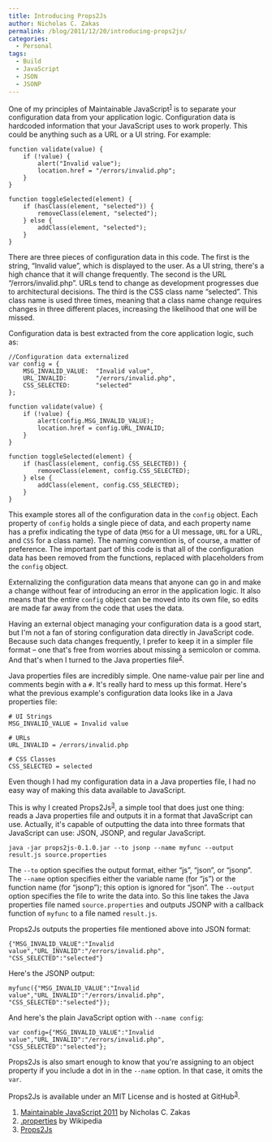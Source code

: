 ```yaml
---
title: Introducing Props2Js
author: Nicholas C. Zakas
permalink: /blog/2011/12/20/introducing-props2js/
categories:
  - Personal
tags:
  - Build
  - JavaScript
  - JSON
  - JSONP
---
```

One of my principles of Maintainable JavaScript<sup>[1]</sup> is to separate your configuration data from your application logic. Configuration data is hardcoded information that your JavaScript uses to work properly. This could be anything such as a URL or a UI string. For example:

    function validate(value) {
        if (!value) {
            alert("Invalid value");
            location.href = "/errors/invalid.php";
        }
    }
        
    function toggleSelected(element) {
        if (hasClass(element, "selected")) {
            removeClass(element, "selected");
        } else {
            addClass(element, "selected");
        }
    }

There are three pieces of configuration data in this code. The first is the string, &#8220;Invalid value&#8221;, which is displayed to the user. As a UI string, there's a high chance that it will change frequently. The second is the URL &#8220;/errors/invalid.php&#8221;. URLs tend to change as development progresses due to architectural decisions. The third is the CSS class name &#8220;selected&#8221;. This class name is used three times, meaning that a class name change requires changes in three different places, increasing the likelihood that one will be missed.

Configuration data is best extracted from the core application logic, such as:

    //Configuration data externalized
    var config = {
        MSG_INVALID_VALUE:  "Invalid value",
        URL_INVALID:        "/errors/invalid.php",
        CSS_SELECTED:       "selected"
    };
    
    function validate(value) {
        if (!value) {
            alert(config.MSG_INVALID_VALUE);
            location.href = config.URL_INVALID;
        }
    }
    
    function toggleSelected(element) {
        if (hasClass(element, config.CSS_SELECTED)) {
            removeClass(element, config.CSS_SELECTED);
        } else {
            addClass(element, config.CSS_SELECTED);
        }
    }

This example stores all of the configuration data in the `config` object. Each property of `config` holds a single piece of data, and each property name has a prefix indicating the type of data (`MSG` for a UI message, `URL` for a URL, and `CSS` for a class name). The naming convention is, of course, a matter of preference. The important part of this code is that all of the configuration data has been removed from the functions, replaced with placeholders from the `config` object.

Externalizing the configuration data means that anyone can go in and make a change without fear of introducing an error in the application logic. It also means that the entire `config` object can be moved into its own file, so edits are made far away from the code that uses the data.

Having an external object managing your configuration data is a good start, but I'm not a fan of storing configuration data directly in JavaScript code. Because such data changes frequently, I prefer to keep it in a simpler file format &#8211; one that's free from worries about missing a semicolon or comma. And that's when I turned to the Java properties file<sup>[2]</sup>.

Java properties files are incredibly simple. One name-value pair per line and comments begin with a `#`. It's really hard to mess up this format. Here's what the previous example's configuration data looks like in a Java properties file:

    # UI Strings
    MSG_INVALID_VALUE = Invalid value
    
    # URLs
    URL_INVALID = /errors/invalid.php
    
    # CSS Classes
    CSS_SELECTED = selected

Even though I had my configuration data in a Java properties file, I had no easy way of making this data available to JavaScript.

This is why I created Props2Js<sup>[3]</sup>, a simple tool that does just one thing: reads a Java properties file and outputs it in a format that JavaScript can use. Actually, it's capable of outputting the data into three formats that JavaScript can use: JSON, JSONP, and regular JavaScript.

    java -jar props2js-0.1.0.jar --to jsonp --name myfunc --output result.js source.properties

The `--to` option specifies the output format, either &#8220;js&#8221;, &#8220;json&#8221;, or &#8220;jsonp&#8221;. The `--name` option specifies either the variable name (for &#8220;js&#8221;) or the function name (for &#8220;jsonp&#8221;); this option is ignored for &#8220;json&#8221;. The `--output` option specifies the file to write the data into. So this line takes the Java properties file named `source.properties` and outputs JSONP with a callback function of `myfunc` to a file named `result.js`.

Props2Js outputs the properties file mentioned above into JSON format:

    {"MSG_INVALID_VALUE":"Invalid value","URL_INVALID":"/errors/invalid.php",
    "CSS_SELECTED":"selected"}

Here's the JSONP output:

    myfunc({"MSG_INVALID_VALUE":"Invalid value","URL_INVALID":"/errors/invalid.php",
    "CSS_SELECTED":"selected"});

And here's the plain JavaScript option with `--name config`:

    var config={"MSG_INVALID_VALUE":"Invalid value","URL_INVALID":"/errors/invalid.php",
    "CSS_SELECTED":"selected"};

Props2Js is also smart enough to know that you're assigning to an object property if you include a dot in in the `--name` option. In that case, it omits the `var`.

Props2Js is available under an MIT License and is hosted at GitHub<sup>[3]</sup>.


  1. [Maintainable JavaScript 2011][1] by Nicholas C. Zakas
  2. [.properties][2] by Wikipedia
  3. [Props2Js][3]

 [1]: http://www.slideshare.net/nzakas/maintainable-javascript-2011
 [2]: http://en.wikipedia.org/wiki/.properties
 [3]: https://github.com/nzakas/props2js/
